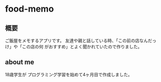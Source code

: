# food-memo

## 概要
ご飯屋をメモするアプリです。
友達や親と話している時、「この前の店なんだっけ」や「この店の何
がおすすめ」とよく聞かれていたので作りました。

## about me 
18歳学生が プログラミング学習を始めて4ヶ月目で作成しました。

